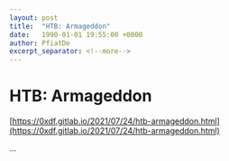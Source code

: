 ```yaml
---
layout: post
title:  "HTB: Armageddon"
date:   1990-01-01 19:55:00 +0000
author: PfiatDe
excerpt_separator: <!--more-->
---
```


# HTB: Armageddon

[https://0xdf.gitlab.io/2021/07/24/htb-armageddon.html](https://0xdf.gitlab.io/2021/07/24/htb-armageddon.html)

...
<!--more-->

